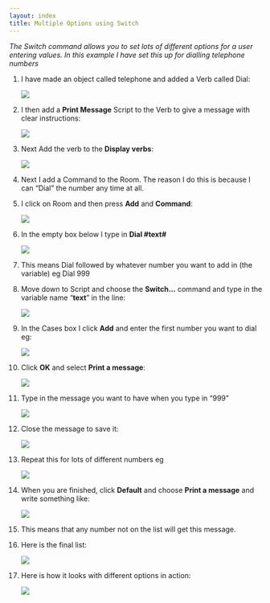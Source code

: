 ```yaml
---
layout: index
title: Multiple Options using Switch
---
```


*The Switch command allows you to set lots of different options for a user entering values. In this example I have set this up for dialling telephone numbers*

1. I have made an object called telephone and added a Verb called Dial:

     ![](hsmultiplel1.jpg)

2. I then add a **Print Message** Script to the Verb to give a message with clear instructions:

     ![](hsmultiplel2.jpg)

3. Next Add the verb to the **Display verbs**:

     ![](hsmultiplel3.jpg)

4. Next I add a Command to the Room. The reason I do this is because I can “Dial” the number any time at all.

5. I click on Room and then press **Add** and **Command**:

     ![](hsmultiplel4.jpg)

6. In the empty box below I type in **Dial \#text\#**

     ![](hsmultiplel5.jpg)

7. This means Dial followed by whatever number you want to add in (the variable) eg Dial 999

8. Move down to Script and choose the **Switch…** command and type in the variable name “**text**” in the line:

     ![](hsmultiplel6.jpg)

9. In the Cases box I click **Add** and enter the first number you want to dial eg:

     ![](hsmultiplel7.jpg)

10. Click **OK** and select **Print a message**:

     
     ![](hsmultiplel8.jpg)

11. Type in the message you want to have when you type in “999”

     
     ![](hsmultiplel9.jpg)

12. Close the message to save it:

     ![](hsmultiplel10.jpg)

13. Repeat this for lots of different numbers eg

     ![](hsmultiple11.jpg)

15. When you are finished, click **Default** and choose **Print a message** and write something like:

     ![](hsmultiplel12.jpg)

16. This means that any number not on the list will get this message.

17. Here is the final list:

     ![](hsmultiplel13.jpg)

18. Here is how it looks with different options in action:

     ![](hsmultiplel14.jpg)
